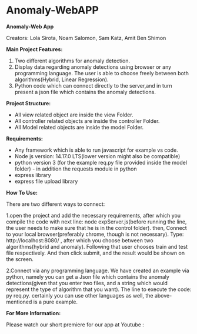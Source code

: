 # Anomaly-WebAPP
**Anomaly-Web App**

Creators: Lola Sirota, Noam Salomon, Sam Katz, Amit Ben Shimon

**Main Project Features:**
1.	Two different algorithms for anomaly detection.
2.	Display data regarding anomaly detections using browser or any programming language. The user is able to choose freely between both algorithms(Hybrid, Linear Regression).
3.	Python code which can connect directly to the server,and in turn present a json file which contains the anomaly detections.


**Project Structure:**
- All view related object are inside the view Folder.
- All controller related objects are inside the controller Folder.
- All Model related objects are inside the model Folder.


**Requirements:**
- Any framework which is able to run javascript for example vs code.
- Node js version: 14.17.0 LTS(lower version might also be compatible)
- python version 3 (for the example req.py file provided inside the model folder) - in addition the requests module in python
- express library
- express file upload library


**How To Use:**

There are two different ways to connect:

1.open the project and add the necessary requirements, after which you compile the code with next line:
node expServer.js(before running the line, the user needs to make sure that he is in the control folder). 
 then, Connect to your local browser(preferably chrome, though is not necessary).
Type: http://localhost:8080/ ,  after which you choose between two algorithms(hybrid and anomaly). Following that user chooses train and test file respectively.
And then click submit, and the result would be shown on the screen.

2.Connect via any programming language. We have created an example via python, namely you can get a Json file which contains the anomaly detections(given that you enter two files, and a string which would represent the type of algorithm that you want).                                                                          The line to execute the code: py  req.py.                                                                                               certainly you can use other languages as well, the above-mentioned is a pure example.


**For More Information:**

Please watch our short premiere for our app at Youtube :
